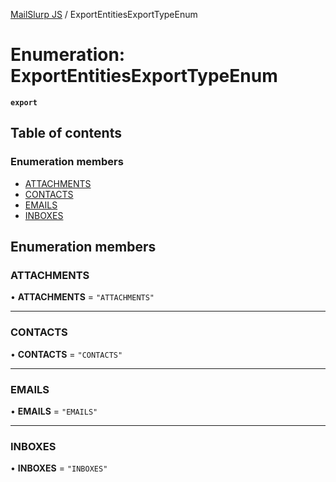 [MailSlurp JS](../README.md) / ExportEntitiesExportTypeEnum

# Enumeration: ExportEntitiesExportTypeEnum

**`export`**

## Table of contents

### Enumeration members

- [ATTACHMENTS](ExportEntitiesExportTypeEnum.md#attachments)
- [CONTACTS](ExportEntitiesExportTypeEnum.md#contacts)
- [EMAILS](ExportEntitiesExportTypeEnum.md#emails)
- [INBOXES](ExportEntitiesExportTypeEnum.md#inboxes)

## Enumeration members

### ATTACHMENTS

• **ATTACHMENTS** = `"ATTACHMENTS"`

___

### CONTACTS

• **CONTACTS** = `"CONTACTS"`

___

### EMAILS

• **EMAILS** = `"EMAILS"`

___

### INBOXES

• **INBOXES** = `"INBOXES"`
